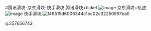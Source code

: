 #腾讯滑块-京东滑块-快手滑块
腾讯滑块+ticket
![image](https://github.com/xmydjx/tx-jd-/assets/47141266/f1f6fc35-add4-4346-9908-d4e06dc53695)
京东滑块+轨迹
![image](https://github.com/xmydjx/tx-jd-/assets/47141266/2d31c536-ebf8-425b-a936-1ca23f2a4408)
快手滑块
![f46515d6006344c1bc02c32250597ba0](https://github.com/xmydjx/tx-jd-/assets/47141266/9a145538-77b4-4e28-94de-943334c2496d)

q:257656743

